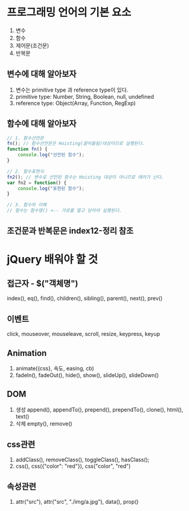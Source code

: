 # 프로그래밍 언어의 기본 요소
1. 변수
2. 함수
3. 제어문(조건문)
4. 반복문

## 변수에 대해 알아보자
1. 변수는 primitive type 과 reference type이 있다.
2. primitive type: Number, String, Boolean, null, undefined 
3. reference type: Object(Array, Function, RegExp)

## 함수에 대해 알아보자
~~~js
// 1. 함수선언문
fn(); // 함수선언문은 Hoisting(끌어올림)대상이므로 실행된다.
function fn() {
	console.log("선언된 함수");
}

// 2. 함수표현식
fn2(); // 변수로 선언된 함수는 Hoisting 대상이 아니므로 에러가 난다.
var fn2 = function() {
	console.log("표현된 함수");
}

// 3. 함수의 이해
// 함수는 함수명() <-- 가로를 열고 닫아야 실행된다.
~~~
## 조건문과 반복문은 index12-정리 참조

# jQuery 배워야 할 것
## 접근자 - $("객체명")
index(), eq(), find(), children(), sibling(), parent(), next(), prev()

## 이벤트
click, mouseover, mouseleave, scroll, resize, keypress, keyup

## Animation
1. animate({css}, 속도, easing, cb)
2. fadeIn(), fadeOut(), hide(), show(), slideUp(), slideDown()

## DOM
1. 생성
append(), appendTo(), prepend(), prependTo(), clone(), html(), text()
2. 삭제
empty(), remove()

## css관련
1. addClass(), removeClass(), toggleClass(), hasClass();
2. css(), css({"color": "red"}), css("color", "red")

## 속성관련
1. attr("src"), attr("src", "./img/a.jpg"), data(), prop()